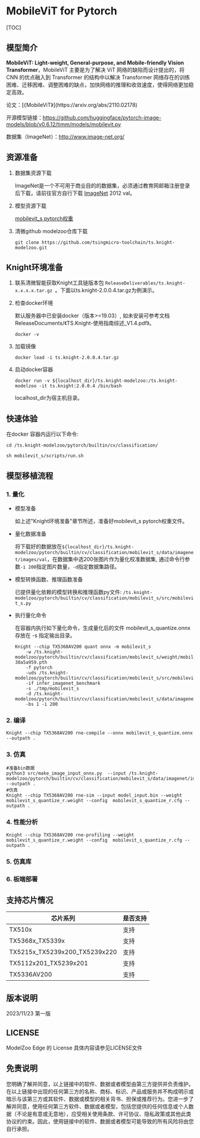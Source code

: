 # MobileViT for Pytorch

<!--命名规则 {model_name}-{dataset}-{framework}-->

[TOC]

## 模型简介

**MobileViT: Light-weight, General-purpose, and Mobile-friendly Vision Transformer**，MobileViT 主要是为了解决 ViT 网络的缺陷而设计提出的，将 CNN 的优点融入到 Transformer 的结构中以解决 Transformer 网络存在的训练困难、迁移困难、调整困难的缺点，加快网络的推理和收敛速度，使得网络更加稳定高效。

<!--可选-->论文：[《MobileViT》](https://arxiv.org/abs/2110.02178)

开源模型链接：https://github.com/huggingface/pytorch-image-models/blob/v0.6.12/timm/models/mobilevit.py

数据集（ImageNet）：http://www.image-net.org/

## 资源准备

1. 数据集资源下载

	ImageNet是一个不可用于商业目的的数据集，必须通过教育网邮箱注册登录后下载，请前往官方自行下载 [ImageNet](http://image-net.org/) 2012 val。

2. 模型资源下载

	[mobilevit_s pytorch权重](https://github.com/rwightman/pytorch-image-models/releases/download/v0.1-mvit-weights/mobilevit_s-38a5a959.pth)

3. 清微github modelzoo仓库下载

	```git clone https://github.com/tsingmicro-toolchain/ts.knight-modelzoo.git```

## Knight环境准备

1. 联系清微智能获取Knight工具链版本包 ```ReleaseDeliverables/ts.knight-x.x.x.x.tar.gz ```。下面以ts.knight-2.0.0.4.tar.gz为例演示。

2. 检查docker环境

	​默认服务器中已安装docker（版本>=19.03）, 如未安装可参考文档ReleaseDocuments/《TS.Knight-使用指南综述_V1.4.pdf》。
	
	```
	docker -v   
	```

3. 加载镜像
	
	```
	docker load -i ts.knight-2.0.0.4.tar.gz
	```

4. 启动docker容器

	```
	docker run -v ${localhost_dir}/ts.knight-modelzoo:/ts.knight-modelzoo -it ts.knight:2.0.0.4 /bin/bash
	```
	
	localhost_dir为宿主机目录。

## 快速体验

在docker 容器内运行以下命令:

```
cd /ts.knight-modelzoo/pytorch/builtin/cv/classification/
```

```
sh mobilevit_s/scripts/run.sh
```

## 模型移植流程

### 1. 量化

-   模型准备
	
	如上述"Knight环境准备"章节所述，准备好mobilevit_s pytorch权重文件。
	

-   量化数据准备

    将下载好的数据放在`${localhost_dir}/ts.knight-modelzoo/pytorch/builtin/cv/classification/mobilevit_s/data/imagenet/images/val`，在数据集中选200张图片作为量化校准数据集, 通过命令行参数```-i 200```指定图片数量，```-d```指定数据集路径。

-   模型转换函数、推理函数准备
	
	已提供量化依赖的模型转换和推理函数py文件: ```/ts.knight-modelzoo/pytorch/builtin/cv/classification/mobilevit_s/src/mobilevit_s.py```

-   执行量化命令

	在容器内执行如下量化命令，生成量化后的文件 mobilevit_s_quantize.onnx 存放在 -s 指定输出目录。

    	Knight --chip TX5368AV200 quant onnx -m mobilevit_s
    		-w /ts.knight-modelzoo/pytorch/builtin/cv/classification/mobilevit_s/weight/mobilevit_s-38a5a959.pth
    		-f pytorch 
    		-uds /ts.knight-modelzoo/pytorch/builtin/cv/classification/mobilevit_s/src/mobilevit_s.py 
    		-if infer_imagenet_benchmark 
			-s ./tmp/mobilevit_s 
    		-d /ts.knight-modelzoo/pytorch/builtin/cv/classification/mobilevit_s/data/imagenet/images/val 
    		-bs 1 -i 200


### 2. 编译


    Knight --chip TX5368AV200 rne-compile --onnx mobilevit_s_quantize.onnx --outpath .


### 3. 仿真

    #准备bin数据
    python3 src/make_image_input_onnx.py  --input /ts.knight-modelzoo/pytorch/builtin/cv/classification/mobilevit_s/data/imagenet/images/val/n07749582 --outpath . 
    #仿真
    Knight --chip TX5368AV200 rne-sim --input model_input.bin --weight mobilevit_s_quantize_r.weight --config  mobilevit_s_quantize_r.cfg --outpath .

### 4. 性能分析

```
Knight --chip TX5368AV200 rne-profiling --weight mobilevit_s_quantize_r.weight --config  mobilevit_s_quantize_r.cfg --outpath .
```

### 5. 仿真库

### 6. 板端部署



## 支持芯片情况

| 芯片系列                                          | 是否支持 |
| ------------------------------------------------ | ------- |
| TX510x                                           | 支持     |
| TX5368x_TX5339x                                  | 支持     |
| TX5215x_TX5239x200_TX5239x220 | 支持     |
| TX5112x201_TX5239x201                            | 支持     |
| TX5336AV200                                      | 支持     |



## 版本说明

2023/11/23  第一版



## LICENSE

ModelZoo Edge 的 License 具体内容请参见LICENSE文件

## 免责说明

您明确了解并同意，以上链接中的软件、数据或者模型由第三方提供并负责维护。在以上链接中出现的任何第三方的名称、商标、标识、产品或服务并不构成明示或暗示与该第三方或其软件、数据或模型的相关背书、担保或推荐行为。您进一步了解并同意，使用任何第三方软件、数据或者模型，包括您提供的任何信息或个人数据（不论是有意或无意地），应受相关使用条款、许可协议、隐私政策或其他此类协议的约束。因此，使用链接中的软件、数据或者模型可能导致的所有风险将由您自行承担。



